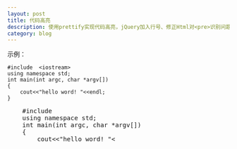 ```yaml
---
layout: post
title: 代码高亮 
description: 使用prettify实现代码高亮，jQuery加入行号、修正Html对<pre>识别问题
category: blog 
---
```


示例：

	#include  <iostream>
	using namespace std;
	int main(int argc, char *argv[])
	{
	    cout<<"hello word! "<<endl;
	}
	
<pre class="prettyPrint">
    #include  <iostream>
    using namespace std;
    int main(int argc, char *argv[])
    {
        cout<<"hello word! "<<endl;
    }
</pre>
